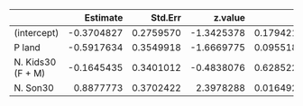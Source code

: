 |                  |   Estimate|   Std.Err|    z.value|         P|      Odds|
|:-----------------|----------:|---------:|----------:|---------:|---------:|
|(intercept)       | -0.3704827| 0.2759570| -1.3425378| 0.1794217| 0.6904010|
|P land            | -0.5917634| 0.3549918| -1.6669775| 0.0955189| 0.5533506|
|N. Kids30 (F + M) | -0.1645435| 0.3401012| -0.4838076| 0.6285224| 0.8482808|
|N. Son30          |  0.8877773| 0.3702422|  2.3978288| 0.0164926| 2.4297232|
